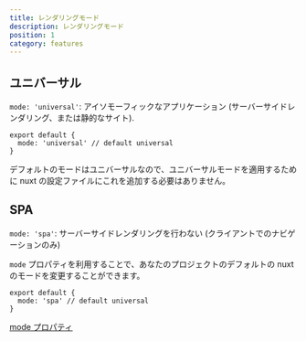 ```yaml
---
title: レンダリングモード
description: レンダリングモード
position: 1
category: features
---
```


## ユニバーサル

`mode: 'universal'`: アイソモーフィックなアプリケーション (サーバーサイドレンダリング、または静的なサイト).

```js{}[nuxt.config.js]
export default {
  mode: 'universal' // default universal
}
```

<base-alert type="info">
デフォルトのモードはユニバーサルなので、ユニバーサルモードを適用するために nuxt の設定ファイルにこれを追加する必要はありません。
</base-alert>

## SPA

`mode: 'spa'`: サーバーサイドレンダリングを行わない (クライアントでのナビゲーションのみ)

`mode` プロパティを利用することで、あなたのプロジェクトのデフォルトの nuxt のモードを変更することができます。

```js{}[nuxt.config.js]
export default {
  mode: 'spa' // default universal
}
```

<base-alert type="next">

[mode プロパティ](/guides/configuration-glossary/configuration-mode)

</base-alert>
